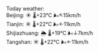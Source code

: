 Today weather:  
Beijing: ☀️ 🌡️+23°C 🌬️↖15km/h  
Tianjin: ☀️ 🌡️+22°C 🌬️←11km/h  
Shijiazhuang: 🌦 🌡️+19°C 🌬️↓7km/h  
Tangshan: ☀️ 🌡️+22°C 🌬️←11km/h  
